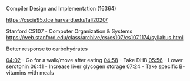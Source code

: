 Compiler Design and Implementation (16364)

https://cscie95.dce.harvard.edu/fall2020/

Stanford CS107 - Computer Organization & Systems 
https://web.stanford.edu/class/archive/cs/cs107/cs107.1174/syllabus.html

Better response to carbohydrates

[04:02](https://www.youtube.com/watch?v=NkoRCuf7WYo&t=242s) - Go for a walk/move after eating [04:58](https://www.youtube.com/watch?v=NkoRCuf7WYo&t=298s) - Take DHB [05:56](https://www.youtube.com/watch?v=NkoRCuf7WYo&t=356s) - Lower serotonin [06:41](https://www.youtube.com/watch?v=NkoRCuf7WYo&t=401s) - Increase liver glycogen storage [07:24](https://www.youtube.com/watch?v=NkoRCuf7WYo&t=444s) - Take specific B-vitamins with meals

